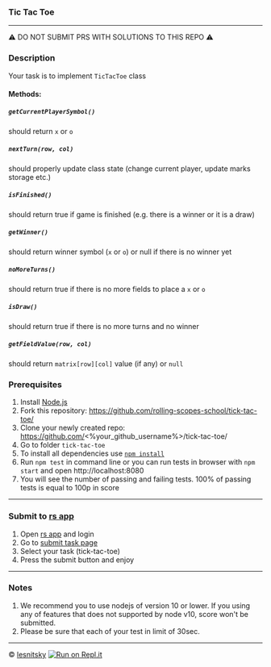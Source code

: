 ### Tic Tac Toe

---
⚠️ DO NOT SUBMIT PRS WITH SOLUTIONS TO THIS REPO ⚠️

### Description

Your task is to implement `TicTacToe` class

#### Methods:

##### `getCurrentPlayerSymbol()`
should return `x` or `o`

##### `nextTurn(row, col)`
should properly update class state (change current player, update marks storage etc.)

##### `isFinished()`
should return true if game is finished (e.g. there is a winner or it is a draw)

##### `getWinner()`
should return winner symbol (`x` or `o`) or null if there is no winner yet

##### `noMoreTurns()`
should return true if there is no more fields to place a `x` or `o`

##### `isDraw()`
should return true if there is no more turns and no winner

##### `getFieldValue(row, col)`
should return `matrix[row][col]` value (if any) or `null`

### Prerequisites
1. Install [Node.js](https://nodejs.org/en/download/)   
2. Fork this repository: https://github.com/rolling-scopes-school/tick-tac-toe/
3. Clone your newly created repo: https://github.com/<%your_github_username%>/tick-tac-toe/  
4. Go to folder `tick-tac-toe`  
5. To install all dependencies use [`npm install`](https://docs.npmjs.com/cli/install)  
6. Run `npm test` in command line or you can run tests in browser with `npm start` and open http://localhost:8080
7. You will see the number of passing and failing tests. 100% of passing tests is equal to 100p in score  

---

### Submit to [rs app](https://app.rs.school)
1. Open [rs app](https://app.rs.school) and login
2. Go to [submit task page](https://app.rs.school/course/submit-task?course=rs-2019-q3)
3. Select your task (tick-tac-toe)
4. Press the submit button and enjoy

---

### Notes
1. We recommend you to use nodejs of version 10 or lower. If you using any of features that does not supported by node v10, score won't be submitted.
2. Please be sure that each of your test in limit of 30sec.

---

© [lesnitsky](https://github.com/lesnitsky)
[![Run on Repl.it](https://repl.it/badge/github/rolling-scopes-school/tic-tac-toe)](https://repl.it/github/rolling-scopes-school/tic-tac-toe)
